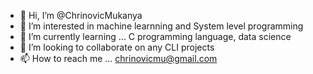 - 👋 Hi, I’m @ChrinovicMukanya
- 👀 I’m interested in machine learnning and System level programming
- 🌱 I’m currently learning ... C programming language, data science
- 💞️ I’m looking to collaborate on any CLI projects
- 📫 How to reach me ... chrinovicmu@gmail.com

